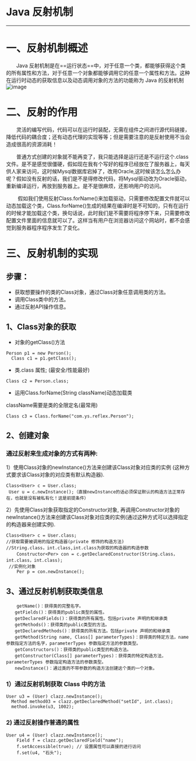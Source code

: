# Java 反射机制
---

# 一、反射机制概述
&emsp;&emsp;Java 反射机制是在==运行状态==中，对于任意一个类，都能够获得这个类的所有属性和方法，对于任意一个对象都能够调用它的任意一个属性和方法。这种在运行时动态的获取信息以及动态调用对象的方法的功能称为 Java 的反射机制
![image](https://img-blog.csdnimg.cn/20191023152026144.png)



# 二、反射的作用
&emsp;&emsp;灵活的编写代码，代码可以在运行时装配，无需在组件之间进行源代码链接，降低代码的耦合度；还有动态代理的实现等等；但是需要注意的是反射使用不当会造成很高的资源消耗！<br>

&emsp;&emsp;普通方式创建的对象就不能再变了，我只能选择是运行还是不运行这个.class文件。是不是感觉很僵硬，假如现在我有个写好的程序已经放在了服务器上，每天供人家来访问，这时候Mysql数据库宕掉了，改用Oracle,这时候该怎么怎么办呢？假如没有反射的话，我们是不是得修改代码，将Mysql驱动改为Oracle驱动，重新编译运行，再放到服务器上。是不是很麻烦，还影响用户的访问。<br>

&emsp;&emsp;
假如我们使用反射Class.forName()来加载驱动，只需要修改配置文件就可以动态加载这个类，Class.forName()生成的结果在编译时是不可知的，只有在运行的时候才能加载这个类，换句话说，此时我们是不需要将程序停下来，只需要修改配置文件里面的信息就可以了。这样当有用户在浏览器访问这个网站时，都不会感觉到服务器程序程序发生了变化。

# 三、反射机制的实现
## 步骤：
- 获取想要操作的类的Class对象，通过Class对象任意调用类的方法。
- 调用Class类中的方法。
- 通过反射API操作信息。

## 1、Class对象的获取
- 对象的getClass()方法

```
Person p1 = new Person();
  Class c1 = p1.getClass();
```


- 类.class  属性;		(最安全/性能最好)

```
Class c2 = Person.class;
```


- 运用Class.forName(String className)动态加载类

className需要是类的全限定名(最常用)

```
Class c3 = Class.forName("com.ys.reflex.Person");
```

## 2、创建对象
### 通过反射来生成对象的方式有两种:<br>
1）使用Class对象的newInstance()方法来创建该Class对象对应类的实例	(这种方式要求该Class对象的对应类有默认构造器).

```
Class<User> c = User.class;
 User u = c.newInstance();（直接newInstance的话必须保证默认的构造方法正常存在，也就是没有被私有化！这是前提条件）
```

2）先使用Class对象获取指定的Constructor对象, 再调用Constructor对象的newInstance()方法来创建该Class对象对应类的实例(通过这种方式可以选择指定的构造器来创建实例).

```
Class<User> c = User.class;
//获取需要被调用的指定构造器(private 修饰的构造方法) 
//String.class，int.class,int.class为获取的构造器的构造参数
    Constructor<Per> con = c.getDeclaredConstructor(String.class，int.class，int.class);
 //实例化对象  
    Per p = con.newInstance();
```



## 3、通过反射机制获取类信息

```
    getName()：获得类的完整名字。
　　getFields()：获得类的public类型的属性。
　　getDeclaredFields()：获得类的所有属性。包括private 声明的和继承类
　　getMethods()：获得类的public类型的方法。
　　getDeclaredMethods()：获得类的所有方法。包括private 声明的和继承类
　　getMethod(String name, Class[] parameterTypes)：获得类的特定方法，name参数指定方法的名字，parameterTypes 参数指定方法的参数类型。
　　getConstructors()：获得类的public类型的构造方法。
　　getConstructor(Class[] parameterTypes)：获得类的特定构造方法，parameterTypes 参数指定构造方法的参数类型。
　　newInstance()：通过类的不带参数的构造方法创建这个类的一个对象。
```


### 1）通过反射机制获取 Class 中的方法
 
```
User u3 = (User) clazz.newInstance();  
  Method method03 = clazz.getDeclaredMethod("setId", int.class);  
  method.invoke(u3, 1002);
```


### 2) 通过反射操作普通的属性 

```
User u4 = (User) clazz.newInstance();  
    Field f = clazz.getDeclaredField("name");  
    f.setAccessible(true); // 设置属性可以直接的进行访问  
    f.set(u4, "石头");
```

